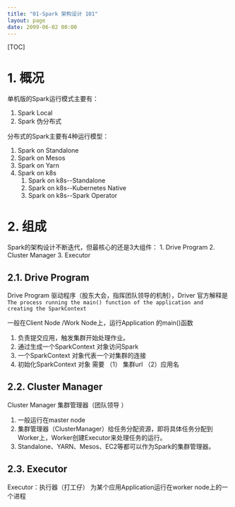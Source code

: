 ```yaml
---
title: "01-Spark 架构设计 101"
layout: page
date: 2099-06-02 00:00
---
```


[TOC]
# 1. 概况
单机版的Spark运行模式主要有：
1. Spark Local
2. Spark 伪分布式

分布式的Spark主要有4种运行模型：
1. Spark on Standalone 
2. Spark on Mesos
3. Spark on Yarn
4. Spark on k8s
   1. Spark on k8s--Standalone
   2. Spark on k8s--Kubernetes Native
   3. Spark on k8s--Spark Operator

# 2. 组成


Spark的架构设计不断迭代，但最核心的还是3大组件：
	1. Drive Program 
	2. Cluster Manager
	3. Executor
	
## 2.1. Drive Program
Drive Program 驱动程序（股东大会，指挥团队领导的机制），Driver 官方解释是 `The process running the main() function of the application and creating the SparkContext`

一般在Client Node /Work Node上，运行Application 的main()函数
1. 负责提交应用，触发集群开始处理作业。
2. 通过生成一个SparkContext 对象访问Spark
3. 一个SparkContext 对象代表一个对集群的连接
4. 初始化SparkContext 对象 需要 （1） 集群url （2）应用名

## 2.2. Cluster Manager 
Cluster Manager 集群管理器（团队领导 ）
1. 一般运行在master node
2. 集群管理器（ClusterManager）给任务分配资源，即将具体任务分配到Worker上，Worker创建Executor来处理任务的运行。
3. Standalone、YARN、Mesos、EC2等都可以作为Spark的集群管理器。
## 2.3. Executor
Executor：执行器（打工仔）
为某个应用Application运行在worker node上的一个进程
